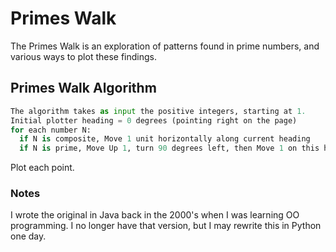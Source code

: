 # Primes Walk

The Primes Walk is an exploration of patterns found in prime numbers, and various ways to plot these findings.

## Primes Walk Algorithm

```python
The algorithm takes as input the positive integers, starting at 1.
Initial plotter heading = 0 degrees (pointing right on the page)
for each number N:
  if N is composite, Move 1 unit horizontally along current heading
  if N is prime, Move Up 1, turn 90 degrees left, then Move 1 on this heading
```
Plot each point.  

### Notes
I wrote the original in Java back in the 2000's when I was learning OO programming.
I no longer have that version, but I may rewrite this in Python one day.